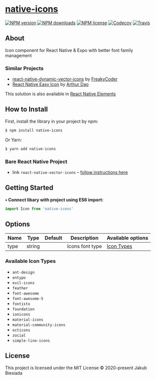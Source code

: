 # [native-icons](https://github.com/native-ly/native-icons)

[![NPM version](https://img.shields.io/npm/v/native-icons?style=flat-square)](https://www.npmjs.com/package/native-icons)
[![NPM downloads](https://img.shields.io/npm/dm/native-icons?style=flat-square)](https://www.npmjs.com/package/native-icons)
[![NPM license](https://img.shields.io/npm/l/native-icons?style=flat-square)](https://www.npmjs.com/package/native-icons)
[![Codecov](https://img.shields.io/codecov/c/github/native-ly/native-icons?style=flat-square)](https://codecov.io/gh/native-ly/native-icons)
[![Travis](https://img.shields.io/travis/native-ly/native-icons/master?style=flat-square)](https://travis-ci.org/native-ly/native-icons)

## About

Icon component for React Native & Expo with better font family management

### Similar Projects

- [react-native-dynamic-vector-icons](https://github.com/WrathChaos/react-native-dynamic-vector-icons/) by [FreakyCoder](https://github.com/WrathChaos/)
- [React Native Easy Icon](https://github.com/NewBieBR/react-native-easy-icon/) by [Arthur Dao](https://github.com/NewBieBR/)

This solution is also available in [React Native Elements](https://github.com/react-native-elements/react-native-elements/)

## How to Install

First, install the library in your project by npm:

```sh
$ npm install native-icons
```

Or Yarn:

```sh
$ yarn add native-icons
```

### Bare React Native Project

- link `react-native-vector-icons` – [follow instructions here](https://github.com/oblador/react-native-vector-icons#installation)

## Getting Started

**• Connect libary with project using ES6 import:**

```js
import Icon from 'native-icons'
```

## Options

| Name | Type   | Default | Description     | Available options                   |
| ---- | ------ | ------- | --------------- | ----------------------------------- |
| type | string | ` `     | Icons font type | [Icon Types](#available-icon-types) |

### Available Icon Types

- `ant-design`
- `entypo`
- `evil-icons`
- `feather`
- `font-awesome`
- `font-awesome-5`
- `fontisto`
- `foundation`
- `ionicons`
- `material-icons`
- `material-community-icons`
- `octicons`
- `zocial`
- `simple-line-icons`

## License

This project is licensed under the MIT License © 2020-present Jakub Biesiada
